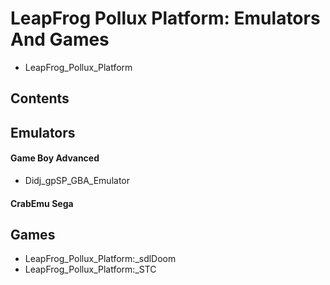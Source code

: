 # LeapFrog Pollux Platform: Emulators And Games
* LeapFrog_Pollux_Platform
## Contents
## Emulators
#### Game Boy Advanced
* Didj_gpSP_GBA_Emulator
#### CrabEmu Sega
## Games
* LeapFrog_Pollux_Platform:_sdlDoom
* LeapFrog_Pollux_Platform:_STC
